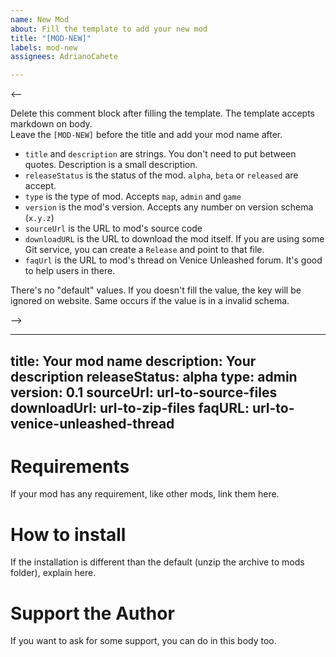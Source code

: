```yaml
---
name: New Mod
about: Fill the template to add your new mod
title: "[MOD-NEW]"
labels: mod-new
assignees: AdrianoCahete

---
```


<-- 

Delete this comment block after filling the template. The template accepts markdown on body.  
Leave the `[MOD-NEW]` before the title and add your mod name after.  

- `title` and `description` are strings. You don't need to put between quotes. Description is a small description.
- `releaseStatus` is the status of the mod. `alpha`, `beta` or `released` are accept.
- `type` is the type of mod. Accepts `map`, `admin` and `game`
- `version` is the mod's version. Accepts any number on version schema (`x.y.z`)
- `sourceUrl` is the URL to mod's source code
- `downloadURL` is the URL to download the mod itself. If you are using some Git service, you can create a `Release` and point to that file.
- `faqUrl` is the URL to mod's thread on Venice Unleashed forum. It's good to help users in there.

There's no "default" values. If you doesn't fill the value, the key will be ignored on website. Same occurs if the value is in a invalid schema.

-->

---
title: Your mod name
description: Your description
releaseStatus: alpha
type: admin
version: 0.1
sourceUrl: url-to-source-files
downloadUrl: url-to-zip-files
faqURL: url-to-venice-unleashed-thread
---
   
# Requirements
If your mod has any requirement, like other mods, link them here.  

# How to install
If the installation is different than the default (unzip the archive to mods folder), explain here.

# Support the Author
If you want to ask for some support, you can do in this body too.

